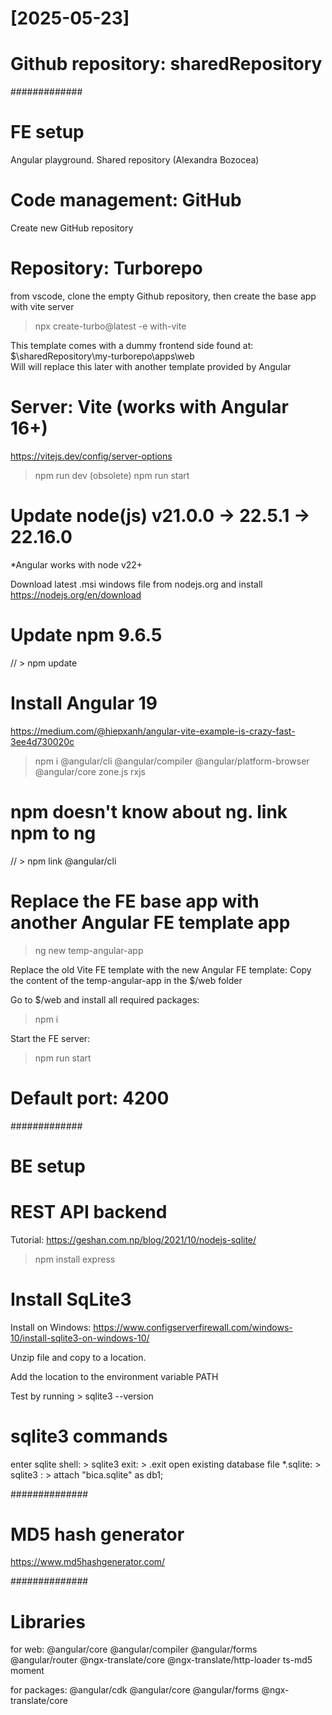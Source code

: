 # [2025-05-23]

# Github repository: sharedRepository

#############

# FE setup

Angular playground. Shared repository (Alexandra Bozocea)

# Code management: GitHub

Create new GitHub repository

# Repository: Turborepo

from vscode, clone the empty Github repository, then create the base app with vite server

> npx create-turbo@latest -e with-vite

This template comes with a dummy frontend side found at: $\sharedRepository\my-turborepo\apps\web\
Will will replace this later with another template provided by Angular

# Server: Vite (works with Angular 16+)

https://vitejs.dev/config/server-options

> npm run dev (obsolete)
> npm run start

# Update node(js) v21.0.0 -> 22.5.1 -> 22.16.0

\*Angular works with node v22+

Download latest .msi windows file from nodejs.org and install
https://nodejs.org/en/download

# Update npm 9.6.5

// > npm update

# Install Angular 19

https://medium.com/@hiepxanh/angular-vite-example-is-crazy-fast-3ee4d730020c

> npm i @angular/cli @angular/compiler @angular/platform-browser @angular/core zone.js rxjs

# npm doesn't know about ng. link npm to ng

// > npm link @angular/cli

# Replace the FE base app with another Angular FE template app

> ng new temp-angular-app

Replace the old Vite FE template with the new Angular FE template:
Copy the content of the temp-angular-app in the $/web folder

Go to $/web and install all required packages:

> npm i

Start the FE server:

> npm run start

# Default port: 4200

#############

# BE setup

# REST API backend

Tutorial: https://geshan.com.np/blog/2021/10/nodejs-sqlite/

> npm install express

# Install SqLite3

Install on Windows: https://www.configserverfirewall.com/windows-10/install-sqlite3-on-windows-10/

Unzip file and copy to a location.

Add the location to the environment variable PATH

Test by running > sqlite3 --version

# sqlite3 commands

enter sqlite shell: > sqlite3
exit: > .exit
open existing database file \*.sqlite: > sqlite3 : > attach "bica.sqlite" as db1;

##############

# MD5 hash generator

https://www.md5hashgenerator.com/

##############

# Libraries

for web:
@angular/core
@angular/compiler
@angular/forms
@angular/router
@ngx-translate/core
@ngx-translate/http-loader
ts-md5
moment

for packages:
@angular/cdk
@angular/core
@angular/forms
@ngx-translate/core
